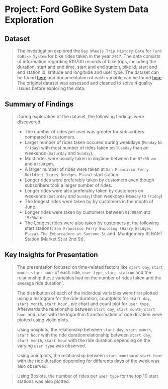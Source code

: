 # Project: Ford GoBike System Data Exploration


## Dataset

> The investigation explored the `Bay Wheels Trip History Data` for `Ford GoBike System` for bike rides taken in the year `2017`. The data consists of information regarding 519700 records of bike trips, including the duration, start and end time, start and end station, bike id, start and end station id, latitude and longitude and user type. The dataset can be found [here](https://s3.amazonaws.com/baywheels-data/2017-fordgobike-tripdata.csv.zip) and documentation of each variable can be found [here](https://www.lyft.com/bikes/bay-wheels/system-data). The original dataset was assessed and cleaned to solve 4 quality issues before exploring the data.


## Summary of Findings

> During exploration of the dataset, the following findings were discovered:
> * The number of rides per user was greater for subscribers compared to customers.
> * Larger number of rides taken occured during weekdays (`Monday` to `friday`) with most number of rides taken on `Tuesday` than on weekends (`Saturday` and `Sunday`).
> * Most rides were usually taken in daytime between the `07:00 am` and `07:00` pm.
> * A larger number of rides were taken at `San Francisco Ferry Building (Harry Brudges Plaza)` start station.
> * Longer rides were preferably taken by customers even though subscribers took a larger number of rides.
> * Longer rides were also preferably taken by customers on weekends (`Saturday` and `Sunday`) than weekdays (`Monday` to `Friday`)
> * The longest rides were taken by by customers in the month of June.
> * Longer rides were taken by customers between `01:00`am ato `)5:00`am.
> * The Longest rides were also taken by customers at the following start stations: `San Francisco Ferry Building (Harry Bridges Plaza)`, `The Embarcadero at Sansome St` and `Montgomery St BART Station (Market St at 2nd St).


## Key Insights for Presentation

> The presentation focused on time-related factors like `start day`, `start month`, `start hour` of each ride, `user type`, `start station` and the relationship these variables had on the number of rides taken and the average ride duration`. 

> The distribution of each of the individual variables were first plotted using a histogram for the ride duration, countplots for `start day`, `start month`, `start hour` , pie chart and count plot for `user type`. Afterwards the relationship between `start day`, `start month`, `start hour` and `user with the logarithm transformation of ride duration were plotted using violin plots. 

> Using boxplots, the relationship between `start day`, `start month`, `start hour` with the ride durationrelationship between `start day`, `start month`, `start hour` with the ride duration depending on the varying `user type` was observed. 

> Using pointplots, the relationship between `start month`and `start hour` with the ride duration depending for differents days of the week was also observed.

> Using Boxlots, the number of rides per `user type` for the top 10 start stations was also plotted.

